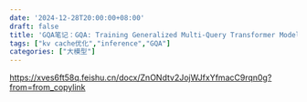 ```yaml
---
date: '2024-12-28T20:00:00+08:00'
draft: false
title: 'GQA笔记：GQA: Training Generalized Multi-Query Transformer Models from Multi-Head Checkpoints'
tags: ["kv cache优化","inference","GQA"]
categories: ["大模型"]
---
```


https://xves6ft58q.feishu.cn/docx/ZnONdtv2JojWJfxYfmacC9rqn0g?from=from_copylink
